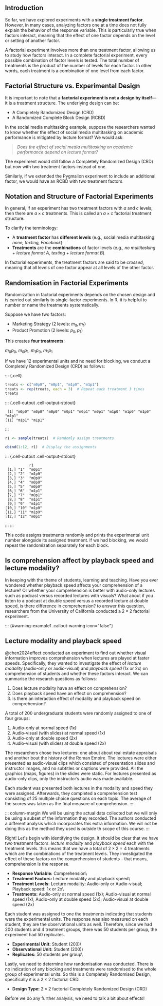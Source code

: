 ## Introduction

So far, we have explored experiments with a **single treatment factor**. However, in many cases, analyzing factors one at a time does not fully explain the behavior of the response variable. This is particularly true when factors interact, meaning that the effect of one factor depends on the level or setting of another factor.

A factorial experiment involves more than one treatment factor, allowing us to study how factors interact. In a complete factorial experiment, every possible combination of factor levels is tested. The total number of treatments is the product of the number of levels for each factor. In other words, each treatment is a combination of one level from each factor.

## Factorial Structure vs. Experimental Design

It is important to note that a **factorial experiment is not a design by itself**—it is a treatment structure. The underlying design can be:

-   A Completely Randomized Design (CRD)
-   A Randomized Complete Block Design (RCBD)

In the social media multitasking example, suppose the researchers wanted to know whether the effect of social media multitasking on academic performance is mitigated by lecture format? We would ask:

> *Does the effect of social media multitasking on academic performance depend on lecture format?*

The experiment would still follow a Completely Randomized Design (CRD) but now with two treatment factors instead of one.

Similarly, if we extended the Pygmalion experiment to include an additional factor, we would have an RCBD with two treatment factors.

## Notation and Structure of Factorial Experiments

In general, if an experiment has two treatment factors with $a$ and $c$ levels, then there are $a \times c$ treatments. This is called an $a \times c$ factorial treatment structure.

To clarify the terminology:

-   A **treatment factor** has **different levels** (e.g., social media multitasking: *none, texting, Facebook*).
-   **Treatments** are the **combinations** of factor levels (e.g., *no multitasking + lecture format A*, *texting + lecture format B*).

In factorial experiments, the treatment factors are said to be *crossed*, meaning that all levels of one factor appear at all levels of the other factor.

## Randomisation in Factorial Experiments

Randomization in factorial experiments depends on the chosen design and is carried out similarly to single-factor experiments. In R, it is helpful to number or name the treatments systematically.

Suppose we have two factors:

-   Marketing Strategy (2 levels: $m_0, m_1$)
-   Product Promotion (2 levels: $p_0, p_1$)

This creates **four treatments**:

$m_0p_0$, $m_0p_1$, $m_1p_0$, $m_1p_1$

If we have 12 experimental units and no need for blocking, we conduct a Completely Randomized Design (CRD) as follows:






::: {.cell}

```{.r .cell-code}
treats <- c("m0p0", "m0p1", "m1p0", "m1p1")
treats <- rep(treats, each = 3)  # Repeat each treatment 3 times
treats 
```

::: {.cell-output .cell-output-stdout}

```
 [1] "m0p0" "m0p0" "m0p0" "m0p1" "m0p1" "m0p1" "m1p0" "m1p0" "m1p0" "m1p1"
[11] "m1p1" "m1p1"
```


:::

```{.r .cell-code}
r1 <- sample(treats)  # Randomly assign treatments

cbind(1:12, r1)  # Display the assignments
```

::: {.cell-output .cell-output-stdout}

```
           r1    
 [1,] "1"  "m0p1"
 [2,] "2"  "m1p0"
 [3,] "3"  "m0p0"
 [4,] "4"  "m0p0"
 [5,] "5"  "m0p0"
 [6,] "6"  "m1p1"
 [7,] "7"  "m0p1"
 [8,] "8"  "m1p1"
 [9,] "9"  "m1p1"
[10,] "10" "m1p0"
[11,] "11" "m1p0"
[12,] "12" "m0p1"
```


:::
:::






This code assigns treatments randomly and prints the experimental unit number alongside its assigned treatment. If we had blocking, we would repeat the randomization separately for each block.

## Is comprehension affect by playback speed and lecture modality?

In keeping with the theme of students, learning and teaching. Have you ever wondered whether playback speed affects your comprehension of a lecture? Or whether your comprehension is better with audio-only lectures such as podcast versus recorded lectures with visuals? What about if you listen to a podcast at double speed versus a recorded lecture at double speed, is there difference in comprehension? to answer this question, researchers from the University of California conducted a $2\times2$ factorial experiment.

::: {#warning-example1 .callout-warning icon="false"}
## Lecture modality and playback speed

@chen2024effect conducted an experiment to find out whether visual information improves comprehension when lectures are played at faster speeds. Specifically, they wanted to investigate the effect of *lecture modality* (audio-only or audio-visual) and *playback speed* (1x or 2x) on comprehension of students and whether these factors interact. We can summarise the research questions as follows:

1.  Does lecture modality have an effect on comprehension?
2.  Does playback speed have an effect on comprehension?
3.  Is there an interaction effect of modality and playback speed on comprehension?

A total of 200 undergraduate students were randomly assigned to one of four groups:

1.  Audio-only at normal speed (1x)
2.  Audio-visual (with slides) at normal speed (1x)
3.  Audio-only at double speed (2x)
4.  Audio-visual (with slides) at double speed (2x)

The researchers chose two lectures: one about about real estate appraisals and another bout the history of the Roman Empire. The lectures were either presented as audio-visual clips which consisted of presentation slides and instructor images, and no subtitles or captions were provided. All the graphics (maps, figures) in the slides were static. For lectures presented as audio-only clips, only the instructor’s audio was made available.

Each student was presented both lectures in the modality and speed they were assigned. Afterwards, they completed a comprehension test consisting of 25 multiple choice questions on each topic. The average of the scores was taken as the final measure of comprehension.
:::

::: column-margin
We will be using the actual data collected but we will only be using a subset of the information they recorded. The authors conducted a different analysis which incorporates this extra information. We will not be doing this as the method they used is outside th scope of this course.
:::

Right! Let's begin with identifying the design. It should be clear that we have two treatment factors: *lecture modality* and *playback speed* each with the treatment levels. this means that we have a total of $2 \times 2 = 4$ treatments which are the combinations of the treatment levels. They investigated the effect of these factors on the comprehension of students - that means, comprehension is the response.

-   **Response Variable:** Comprehension\
-   **Treatment Factors:** Lecture modality and playback speed\
-   **Treatment Levels:** Lecture modality: Audio-only or Audio-visual; Playback speed: 1x or 2x\
-   **Treatments:** Audio-only at normal speed (1x); Audio-visual at normal speed (1x); Audio-only at double speed (2x); Audio-visual at double speed (2x)

Each student was assigned to one the treatments indicating that students were the experimental units. The response was also measured on each student, they are the observational units as well. Therefore, since we had 200 students and 4 treatment groups, there was 50 students per group, the experiment had 50 replicates.

-   **Experimental Unit:** Student (200)\
-   **Observational Unit:** Student (200)\
-   **Replicates:** 50 students per group\

Lastly, we need to determine how randomisation was conducted. There is no indication of any blocking and treatments were randomised to the whole group of experimental units. So this is a Completely Randomised Design, specifically it is a $2\times2$ factorial CRD.

-   **Design Type:** $2\times2$ factorial Completely Randomized Design (CRD)

Before we do any further analysis, we need to talk a bit about effects!
